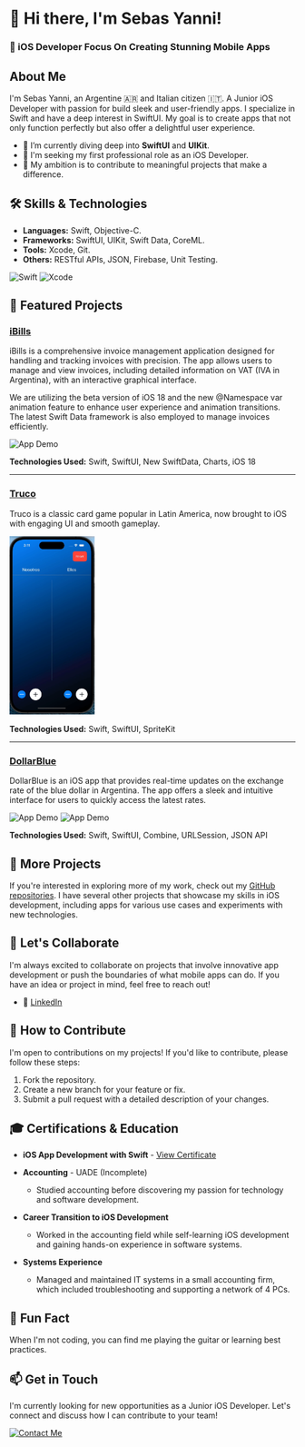 # 👋 Hi there, I'm Sebas Yanni!
### 🌟 iOS Developer Focus On Creating Stunning Mobile Apps



## About Me
I'm Sebas Yanni, an Argentine 🇦🇷 and Italian citizen 🇮🇹. A Junior iOS Developer with passion for build sleek and user-friendly apps. I specialize in Swift and have a deep interest in SwiftUI. My goal is to create apps that not only function perfectly but also offer a delightful user experience.

- 🌱 I’m currently diving deep into **SwiftUI** and **UIKit**.
- 💼 I'm seeking my first professional role as an iOS Developer.
- 🎯 My ambition is to contribute to meaningful projects that make a difference.

## 🛠️ Skills & Technologies
- **Languages:** Swift, Objective-C.
- **Frameworks:** SwiftUI, UIKit, Swift Data, CoreML.
- **Tools:** Xcode, Git.
- **Others:** RESTful APIs, JSON, Firebase, Unit Testing.

![Swift](https://img.shields.io/badge/Swift-FA7343?style=for-the-badge&logo=swift&logoColor=white)
![Xcode](https://img.shields.io/badge/Xcode-1575F9?style=for-the-badge&logo=xcode&logoColor=white)

## 🚀 Featured Projects

### [iBills](https://github.com/SebasYa/iBills)
iBills is a comprehensive invoice management application designed for handling and tracking invoices with precision. The app allows users to manage and view invoices, including detailed information on VAT (IVA in Argentina), with an interactive graphical interface.

We are utilizing the beta version of iOS 18 and the new @Namespace var animation feature to enhance user experience and animation transitions. The latest Swift Data framework is also employed to manage invoices efficiently.

<img src="https://github.com/SebasYa/iBills/blob/main/iBillsGif.gif" alt="App Demo" width="150"/>

**Technologies Used:** Swift, SwiftUI, New SwiftData, Charts, iOS 18

---

### [Truco](https://github.com/SebasYa/Truco)
Truco is a classic card game popular in Latin America, now brought to iOS with engaging UI and smooth gameplay.

<img src="https://github.com/SebasYa/Truco/blob/main/GifTruco%20.gif" alt="App Demo" width="150"/>

**Technologies Used:** Swift, SwiftUI, SpriteKit

---

### [DollarBlue](https://github.com/SebasYa/DollarBlue)
DollarBlue is an iOS app that provides real-time updates on the exchange rate of the blue dollar in Argentina. The app offers a sleek and intuitive interface for users to quickly access the latest rates.

<img src="https://github.com/SebasYa/DollarBlue/blob/main/DollarBlueGif.gif" alt="App Demo" width="150"/> 
<img src="https://github.com/SebasYa/DollarBlue/blob/main/WatchGit.gif" alt="App Demo" width="200"/>

**Technologies Used:** Swift, SwiftUI, Combine, URLSession, JSON API


## 📂 More Projects

If you're interested in exploring more of my work, check out my [GitHub repositories](https://github.com/SebasYa?tab=repositories). I have several other projects that showcase my skills in iOS development, including apps for various use cases and experiments with new technologies.

## 🤝 Let's Collaborate
I'm always excited to collaborate on projects that involve innovative app development or push the boundaries of what mobile apps can do. If you have an idea or project in mind, feel free to reach out!

- 💬 [LinkedIn](https://www.linkedin.com/in/sebastian-yanni)

## 🤝 How to Contribute
I'm open to contributions on my projects! If you'd like to contribute, please follow these steps:
1. Fork the repository.
2. Create a new branch for your feature or fix.
3. Submit a pull request with a detailed description of your changes.


## 🎓 Certifications & Education
- **iOS App Development with Swift** - [View Certificate](https://www.udemy.com/certificate/UC-d2aa5c89-5e78-427e-bc40-da7f8b357a21/)
  
- **Accounting** - UADE (Incomplete)
   - Studied accounting before discovering my passion for technology and software development.
- **Career Transition to iOS Development**
   - Worked in the accounting field while self-learning iOS development and gaining hands-on experience in software systems.
- **Systems Experience** 
   - Managed and maintained IT systems in a small accounting firm, which included troubleshooting and supporting a network of 4 PCs.


## 🎸 Fun Fact
When I'm not coding, you can find me playing the guitar or learning best practices.

## 📫 Get in Touch
I'm currently looking for new opportunities as a Junior iOS Developer. Let's connect and discuss how I can contribute to your team!

[![Contact Me](https://img.shields.io/badge/Contact%20Me-Click%20Here-blue)](https://www.linkedin.com/in/sebastian-yanni)
